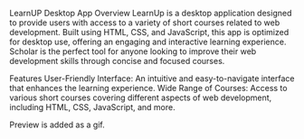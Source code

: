 LearnUP Desktop App
Overview
LearnUp is a desktop application designed to provide users with access to a variety of short courses related to web development. Built using HTML, CSS, and JavaScript, this app is optimized for desktop use, offering an engaging and interactive learning experience. Scholar is the perfect tool for anyone looking to improve their web development skills through concise and focused courses.

Features
User-Friendly Interface: An intuitive and easy-to-navigate interface that enhances the learning experience.
Wide Range of Courses: Access to various short courses covering different aspects of web development, including HTML, CSS, JavaScript, and more.

Preview is added as a gif.



